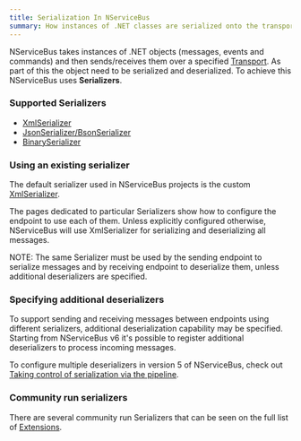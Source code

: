 ```yaml
---
title: Serialization In NServiceBus
summary: How instances of .NET classes are serialized onto the transport.
---
```


NServiceBus takes instances of .NET objects (messages, events and commands) and then sends/receives them over a specified [Transport](/nservicebus/transports/). As part of this the object need to be serialized and deserialized. To achieve this NServiceBus uses **Serializers**.

### Supported Serializers
- [XmlSerializer](xml.md)
- [JsonSerializer/BsonSerializer](json.md)
- [BinarySerializer](binary.md)

### Using an existing serializer

The default serializer used in NServiceBus projects is the custom [XmlSerializer](xml.md).

The pages dedicated to particular Serializers show how to configure the endpoint to use each of them. Unless explicitly configured otherwise, NServiceBus will use XmlSerializer for serializing and deserializing all messages.

NOTE: The same Serializer must be used by the sending endpoint to serialize messages and by receiving endpoint to deserialize them, unless additional deserializers are specified.

### Specifying additional deserializers

To support sending and receiving messages between endpoints using different serializers, additional deserialization capability may be specified. Starting from NServiceBus v6 it's possible to register additional deserializers to process incoming messages.

<!-- import AdditionalDeserializers -->

To configure multiple deserializers in version 5 of NServiceBus, check out [Taking control of serialization via the pipeline](/samples/pipeline/multi-serializer/).

### Community run serializers

There are several community run Serializers that can be seen on the full list of [Extensions](/platform/extensions.md#serializers).
